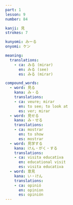 ```yaml
---
part: 1
lesson: 9
number: 84

kanji: 見
strokes: 7

kunyomi: みーる
onyomi: ケン

meaning:
  translations:
    - ca: みる (mirar)
      en: みる (see)
      es: みる (mirar)

compound_words:
  - word: 見る
    kana: み・る
    translations:
    - ca: veure; mirar
      en: to see; to look at
      es: ver; mirar
  - word: 見せる
    kana: み・せる
    translations:
    - ca: mostrar
      en: to show
      es: mostrar
  - word: 見学する
    kana: けん・がく・する
    translations:
    - ca: visita educativa
      en: educational visit
      es: visita educativa
  - word: 意見
    kana: い・けん
    translations:
    - ca: opinió
      en: opinion
      es: opinión
---
```

